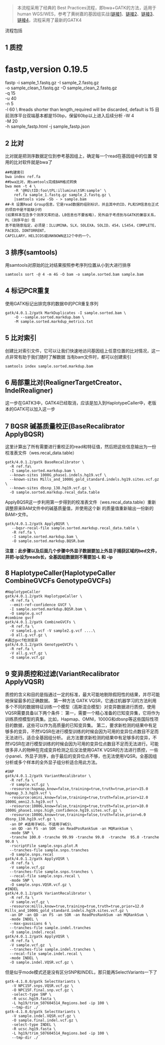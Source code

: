 > 本流程采用了经典的 Best Practices流程，即bwa+GATK的方法，适用于human WGS/WES，参考了黄树嘉的基因组实战([链接1](https://www.jianshu.com/p/859c0345624c)、[链接2](https://www.jianshu.com/p/0b0c4ab4c38a)、[链接3](https://www.jianshu.com/p/ff8204ae7ebf)、[链接4](https://www.jianshu.com/p/66361e7e2340)，流程采用了最新的GATK4


流程包括
## 1 质控
# fastp,version 0.19.5
fastp -i sample_1.fastq.gz -I sample_2.fastq.gz \
    -o sample_clean_1.fastq.gz -O sample_clean_2.fastq.gz \
    -q 15 \
    -u 40 \
    -n 5 \
    -l 60 \ #reads shorter than length_required will be discarded, default is 15 目前测序平台双端基本都是150bp，保留60bp以上进入后续分析
    -W 4 \
    -M 20 \
    -h sample_fastp.html -j sample_fastp.json

## 2 比对
比对就是把测序数据定位到参考基因组上，确定每一个read在基因组中的位置
常用的比对软件就是bwa了
```shell
##构建索引
bwa index ref.fa
##bwa比对，用samtools完成BAM格式转换
bwa mem -t 4 \
    -R '@RG\tID:foo\tPL:illumina\tSM:sample' \
    ref.fa sample_1.fastq.gz sample_2.fastq.gz \
    |samtools view -Sb - > sample.bam
##-R 设置Read Group信息，它是read数据的组别标识，并且其中的ID，PL和SM信息在正式的项目中是不能缺少的
(如果样本包含多个测序文库的话，LB信息也不要省略)，另外由于考虑到与GATK的兼容关系，PL（测序平台）信
息不能随意指定，必须是：ILLUMINA，SLX，SOLEXA，SOLID，454，LS454，COMPLETE，PACBIO，IONTORRENT，
CAPILLARY，HELICOS或UNKNOWN这12个中的一个。
```
## 3 排序(samtools)
用samtools对原始的比对结果按照参考序列位置从小到大进行排序
```shell
samtools sort -@ 4 -m 4G -O bam -o sample.sorted.bam sample.bam
```
## 4 标记PCR重复
使用GATK标记出排完序的数据中的PCR重复序列
```shell
gatk/4.0.1.2/gatk MarkDuplicates -I sample.sorted.bam \
    -O --sample.sorted.markdup.bam \
    -M sample.sorted.markdup_metrics.txt
```
## 5 比对索引
创建比对索引文件，它可以让我们快速地访问基因组上任意位置的比对情况，这一点非常有助于我们随时了解数据
当有bam文件时，都可以创建索引
```shell
samtools index sample.sorted.markdup.bam
```
## 6 局部重比对(RealignerTargetCreator、IndelRealigner)
这一步在GATK3中，GATK4已经取消，应该是加入到HaplotypeCaller中，老版本的GATK可以加入这一步

## 7 BQSR 碱基质量校正(BaseRecalibrator ApplyBQSR)
这里计算出了所有需要进行重校正的read和特征值，然后把这些信息输出为一份校准表文件（wes.recal_data.table）
```shell
gatk/4.0.1.2/gatk BaseRecalibrator \
  -R ref.fa\
  -I sample.sorted.markdup.bam \
  --known-sites 1000G_phase1.indels.hg19.vcf \
  --known-sites Mills_and_1000G_gold_standard.indels.hg19.sites.vcf.gz \
  --known-sites dbsnp_138.hg19.vcf.gz \
  -O sample.sorted.markdup.recal_data.table
```
ApplyBQSR这一步利用第一步得到的校准表文件（wes.recal_data.table）重新调整原来BAM文件中的碱基质量值，并使用这个新
的质量值重新输出一份新的BAM>文件。
```shell
gatk/4.0.1.2/gatk ApplyBQSR \
   --bqsr-recal-file sample.sorted.markdup.recal_data.table \
   -R ref.fa \
   -I sample.sorted.markdup.bam \
   -O sample.sorted.markdup.BQSR.bam
```
**注意：此步骤以及后面几个步骤中外显子数据要加上外显子捕获区域的bed文件，并把-ip设为reads长，全基因组数据则不需要加-L 和 -ip**

## 8 HaplotypeCaller(HaplotypeCaller CombineGVCFs GenotypeGVCFs)
```shell
#HaplotypeCaller
gatk/4.0.1.2/gatk HaplotypeCaller \
  -R ref.fa \
  --emit-ref-confidence GVCF \
  -I sample.sorted.markdup.BQSR.bam \
  -O sample.g.vcf
#combine gvcf
gatk/4.0.1.2/gatk CombineGVCFs \
  -R ref.fa \
  -V sample1.g.vcf -V sample2.g.vcf ....\
  -O all.g.vcf.gz \
#通过gvcf检测变异
gatk/4.0.1.2/gatk GenotypeGVCFs \
  -R ref.fa \
  -V all.g.vcf.gz \
  -O sample.vcf.gz
```
## 9 变异质控和过滤(VariantRecalibrator ApplyVQSR)

质控的含义和目的是指通过一定的标准，最大可能地剔除假阳性的结果，并尽可能地保留最多的正确数据。
第一种方法 GATK VQSR，它通过机器学习的方法利用多个不同的数据特征训练一个模型（高斯混合模型）对变异数据进行质控，使用VQSR需要具备以下两个条件：
第一，需要一个精心准备的已知变异集，它将作为训练质控模型的真集。比如，Hapmap、OMNI，1000G和dbsnp等这些国际性项目的数据，这些可以作为高质量的已知变异集。
第二，要求新检测的结果中有足够多的变异，不然VQSR在进行模型训练的时候会因为可用的变异位点数目不足而无法进行。适合全基因组分析。
此方法要求新检测的结果中有足够多的变异，不然VQSR在进行模型训练的时候会因为可用的变异位点数目不足而无法进行。可能很多非人的物种在完成变异检测之后没法使用GATK VQSR的方法进行质控，一些小panel、外显子测序，由于最后的变异位点不够，也无法使用VQSR。全基因组分析或多个样本的全外显子组分析适合用此方法。
```shell
#SNP
gatk/4.0.1.2/gatk VariantRecalibrator \
  -R ref.fa \
  -V sample.vcf.gz \
  -resource:hapmap,know=false,training=true,truth=true,prior=15.0 hapmap_3.3.hg19.vcf \
  -resource:omini,know=false,training=true,truth=false,prior=12.0 1000G_omni2.5.hg19.vcf \
  -resource:1000G,know=false,training=true,truth=false,prior=10.0 1000G_phase1.snps.high_confidence.hg19.sites.vcf.gz \
  -resource:1000G,know=true,training=false,truth=false,prior=6.0 dbsnp_138.hg19.vcf.gz \
  -an DP #适用于WGS，不适用于WES\
  -an QD -an FS -an SOR -an ReadPosRankSum -an MQRankSum \
  -mode SNP \
  -tranche 100.0 -tranche 99.99 -tranche 99.0  -tranche  95.0 -tranche 90.0 \
  -rscriptFile sample.snps.plot.R
  --tranches-file sample.snps.tranches
  -O sample.snps.recal
gatk/4.0.1.2/gatk ApplyVQSR \
  -R ref.fa \
  -V sample.vcf.gz
  --tranches-file sample.snps.tranches \
  --recal-file sample.snps.recal \
  -mode SNP \
  -O sample.snps.VQSR.vcf.gz \
#INDEL
gatk/4.0.1.2/gatk VariantRecalibrator \
  -R ref.fa \
  -V sample.vcf.gz \
  -resource:mills,know=true,training=true,truth=true,prior=12.0  Mills_and_1000G_gold_standard.indels.hg19.sites.vcf.gz \
  -an DP -an QD -an FS -an SOR -an ReadPosRankSum -an MQRankSum \
  -mode INDEL \
  --max-gaussians 6 \
  --tranches-file sample.indel.tranches
  -O sample.indel.recal
gatk/4.0.1.2/gatk ApplyVQSR \
  -R ref.fa \
  -V sample.vcf.gz  \
  --tranches-file sample.indel.tranches \
  --recal-file sample.indel.recal \
  -mode INDEL \
  -O sample.indel.VQSR.vcf.gz \
```
但是似乎mode模式还是没有区分SNP和INDEL，那只能再SelectVariants一下了
```shell
gatk-4.1.0.0/gatk SelectVariants \
   -V NPC15F.snps.VQSR.vcf.gz \
   -O NPC15F.final.snp.vcf.gz \
   -select-type SNP \
   -R ucsc.hg19.fasta \
   -L hg19/trim_S07604514_Regions.bed -ip 100 \
   --tmp-dir ./
gatk-4.1.0.0/gatk SelectVariants \
   -V sample.indel.VQSR.vcf.gz \
   -O sample.final.indel.vcf.gz \
   -select-type INDEL \
   -R ucsc.hg19.fasta \
   -L hg19/trim_S07604514_Regions.bed -ip 100 \
   --tmp-dir ./
```

